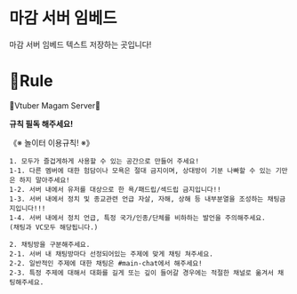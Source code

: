 # 마감 서버 임베드 
 마감 서버 임베드 텍스트 저장하는 곳입니다!

 ### <h1>📖Rule</H1>

🦊Vtuber Magam Server🦊

 **규칙 필독 해주세요!**

《※ 놀이터 이용규칙! ※》

    1. 모두가 즐겁게하게 사용할 수 있는 공간으로 만들어 주세요! 
    1-1. 다른 멤버에 대한 험담이나 모욕은 절대 금지이며, 상대방이 기분 나빠할 수 있는 기만은 하지 말아주세요!
    1-2. 서버 내에서 유저를 대상으로 한 욕/패드립/섹드립 금지입니다!!
    1-3. 서버 내에서 정치 및 종교관련 언급 자살, 자해, 상해 등 내부분열을 조성하는 채팅금지입니다!!!
    1-4. 서버 내에서 정치 언급, 특정 국가/인종/단체를 비하하는 발언을 주의해주세요. 
    (채팅과 VC모두 해당됩니다.)

    2. 채팅방을 구분해주세요.
    2-1. 서버 내 채팅방마다 선정되어있는 주제에 맞게 채팅 쳐주세요.
    2-2. 일반적인 주제에 대한 채팅은 #main-chat에서 해주세요! 
    2-3. 특정 주제에 대해서 대화를 길게 또는 깊이 들어갈 경우에는 적절한 채널로 옮겨서 채팅해주세요.